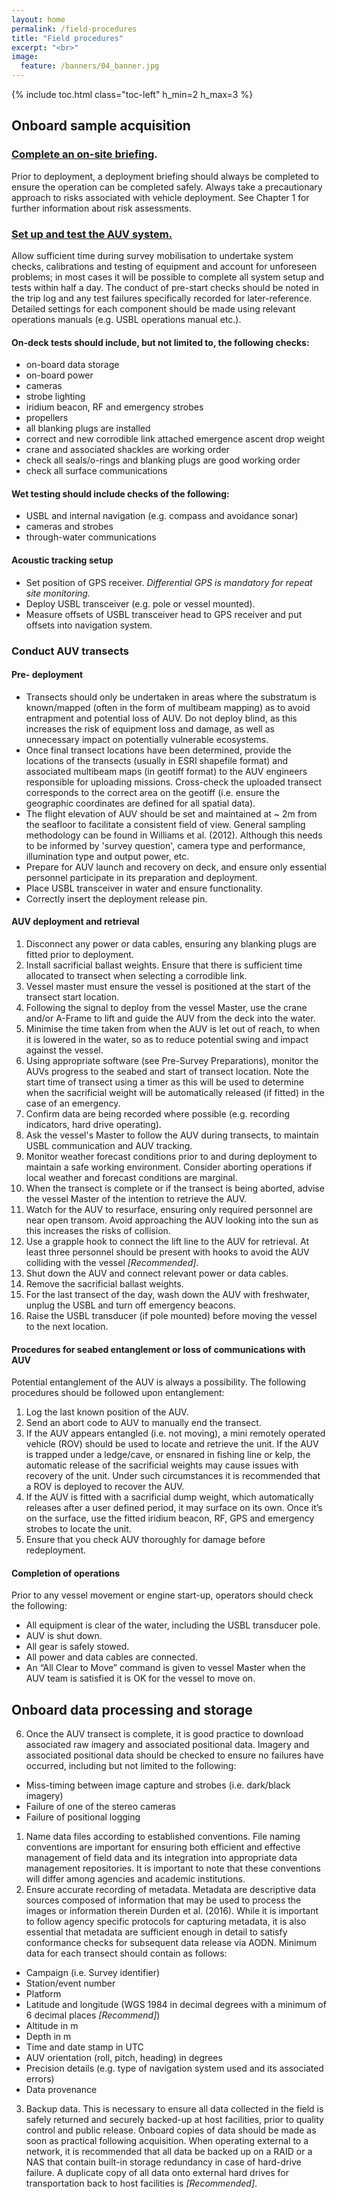 ```yaml
---
layout: home
permalink: /field-procedures
title: "Field procedures"
excerpt: "<br>"
image:
  feature: /banners/04_banner.jpg
---
```

{% include toc.html class="toc-left" h_min=2 h_max=3 %}

## Onboard sample acquisition
### <span style="text-decoration:underline;">Complete an on-site briefing</span>.

Prior to deployment, a deployment briefing should always be completed to ensure the operation can be completed safely. Always take a precautionary approach to risks associated with vehicle deployment. See Chapter 1 for further information about risk assessments.


### <span style="text-decoration:underline;">Set up and test the AUV system.</span> 

Allow sufficient time during survey mobilisation to undertake system checks, calibrations and testing of equipment and account for unforeseen problems; in most cases it will be possible to complete all system setup and tests within half a day. The conduct of pre-start checks should be noted in the trip log and any test failures specifically recorded for later-reference. Detailed settings for each component should be made using relevant operations manuals (e.g. USBL operations manual etc.).


#### On-deck tests should include, but not limited to, the following checks:
*   on-board data storage
*   on-board power
*   cameras 
*   strobe lighting 
*   iridium beacon, RF and emergency strobes
*   propellers
*   all blanking plugs are installed
*   correct and new corrodible link attached emergence ascent drop weight
*   crane and associated shackles are working order
*   check all seals/o-rings and blanking plugs are good working order
*   check all surface communications


#### Wet testing should include checks of the following:



*   USBL and internal navigation (e.g. compass and avoidance sonar)
*   cameras and strobes
*   through-water communications


#### Acoustic tracking setup



*   Set position of GPS receiver. _Differential GPS is mandatory for repeat site monitoring._
*   Deploy USBL transceiver (e.g. pole or vessel mounted).
*   Measure offsets of USBL transceiver head to GPS receiver and put offsets into navigation system.


### Conduct AUV transects


#### Pre- deployment



*   Transects should only be undertaken in areas where the substratum is known/mapped (often in the form of multibeam mapping) as to avoid entrapment and potential loss of AUV. Do not deploy blind, as this increases the risk of equipment loss and damage, as well as unnecessary impact on potentially vulnerable ecosystems.
*   Once final transect locations have been determined, provide the locations of the transects (usually in ESRI shapefile format) and associated multibeam maps (in geotiff format) to the AUV engineers responsible for uploading missions. Cross-check the uploaded transect corresponds to the correct area on the geotiff (i.e. ensure the geographic coordinates are defined for all spatial data).
*   The flight elevation of AUV should be set and maintained at ~ 2m from the seafloor to facilitate a consistent field of view. General sampling methodology can be found in Williams et al. (2012). Although this needs to be informed by 'survey question', camera type and performance, illumination type and output power, etc.
*   Prepare for AUV launch and recovery on deck, and ensure only essential personnel participate in its preparation and deployment.
*   Place USBL transceiver in water and ensure functionality.
*   Correctly insert the deployment release pin.


#### AUV deployment and retrieval



1. Disconnect any power or data cables, ensuring any blanking plugs are fitted prior to deployment.
2. Install sacrificial ballast weights. Ensure that there is sufficient time allocated to transect when selecting a corrodible link.
3. Vessel master must ensure the vessel is positioned at the start of the transect start location.
4. Following the signal to deploy from the vessel Master, use the crane and/or A-Frame to lift and guide the AUV from the deck into the water.
5. Minimise the time taken from when the AUV is let out of reach, to when it is lowered in the water, so as to reduce potential swing and impact against the vessel.
6. Using appropriate software (see Pre-Survey Preparations), monitor the AUVs progress to the seabed and start of transect location. Note the start time of transect using a timer as this will be used to determine when the sacrificial weight will be automatically released (if fitted) in the case of an emergency.
7. Confirm data are being recorded where possible (e.g. recording indicators, hard drive operating).
8. Ask the vessel's Master to follow the AUV during transects, to maintain USBL communication and AUV tracking.
9. Monitor weather forecast conditions prior to and during deployment to maintain a safe working environment. Consider aborting operations if local weather and forecast conditions are marginal. 
10. When the transect is complete or if the transect is being aborted, advise the vessel Master of the intention to retrieve the AUV.
11. Watch for the AUV to resurface, ensuring only required personnel are near open transom. Avoid approaching the AUV looking into the sun as this increases the risks of collision.
12. Use a grapple hook to connect the lift line to the AUV for retrieval. At least three personnel should be present with hooks to avoid the AUV colliding with the vessel _[Recommended]_.
13. Shut down the AUV and connect relevant power or data cables.
14. Remove the sacrificial ballast weights.
15. For the last transect of the day, wash down the AUV with freshwater, unplug the USBL and turn off emergency beacons.
16. Raise the USBL transducer (if pole mounted) before moving the vessel to the next location.


#### Procedures for seabed entanglement or loss of communications with AUV

Potential entanglement of the AUV is always a possibility. The following procedures should be followed upon entanglement:



1. Log the last known position of the AUV.
2. Send an abort code to AUV to manually end the transect.
3. If the AUV appears entangled (i.e. not moving), a mini remotely operated vehicle (ROV) should be used to locate and retrieve the unit. If the AUV is trapped under a ledge/cave, or ensnared in fishing line or kelp, the automatic release of the sacrificial weights may cause issues with recovery of the unit. Under such circumstances it is recommended that a ROV is deployed to recover the AUV.
4. If the AUV is fitted with a sacrificial dump weight, which automatically releases after a user defined period, it may surface on its own. Once it’s on the surface, use the fitted iridium beacon, RF, GPS and emergency strobes to locate the unit.
5. Ensure that you check AUV thoroughly for damage before redeployment.


#### Completion of operations

Prior to any vessel movement or engine start-up, operators should check the following:



*   All equipment is clear of the water, including the USBL transducer pole.
*   AUV is shut down.
*   All gear is safely stowed.
*   All power and data cables are connected.
*   An “All Clear to Move” command is given to vessel Master when the AUV team is satisfied it is OK for the vessel to move on.


## Onboard data processing and storage



6. Once the AUV transect is complete, it is good practice to download associated raw imagery and associated positional data. Imagery and associated positional data should be checked to ensure no failures have occurred, including but not limited to the following: 
*   Miss-timing between image capture and strobes (i.e. dark/black imagery)
*   Failure of one of the stereo cameras
*   Failure of positional logging
1. Name data files according to established conventions. File naming conventions are important for ensuring both efficient and effective management of field data and its integration into appropriate data management repositories. It is important to note that these conventions will differ among agencies and academic institutions.
2. Ensure accurate recording of metadata. Metadata are descriptive data sources composed of information that may be used to process the images or information therein Durden et al. (2016). While it is important to follow agency specific protocols for capturing metadata, it is also essential that metadata are sufficient enough in detail to satisfy conformance checks for subsequent data release via AODN. Minimum data for each transect should contain as follows:     
*   Campaign (i.e. Survey identifier)
*   Station/event number 
*   Platform
*   Latitude and longitude (WGS 1984 in decimal degrees with a minimum of 6 decimal places _[Recommend]_)
*   Altitude in m
*   Depth in m
*   Time and date stamp in UTC
*   AUV orientation (roll, pitch, heading) in degrees
*   Precision details (e.g. type of navigation system used and its associated errors) 
*   Data provenance 
3. Backup data. This is necessary to ensure all data collected in the field is safely returned and securely backed-up at host facilities, prior to quality control and public release. Onboard copies of data should be made as soon as practical following acquisition. When operating external to a network, it is recommended that all data be backed up on a RAID or a NAS that contain built-in storage redundancy in case of hard-drive failure. A duplicate copy of all data onto external hard drives for transportation back to host facilities is _[Recommended]_. 
